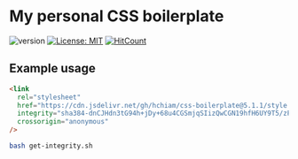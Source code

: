 # My personal CSS boilerplate

![version](https://img.shields.io/github/release/hchiam/css-boilerplate) [![License: MIT](https://img.shields.io/badge/License-MIT-yellow.svg)](https://github.com/hchiam/css-boilerplate/blob/master/LICENSE) [![HitCount](http://hits.dwyl.com/hchiam/css-boilerplate.svg)](http://hits.dwyl.com/hchiam/css-boilerplate)

## Example usage

```html
<link
  rel="stylesheet"
  href="https://cdn.jsdelivr.net/gh/hchiam/css-boilerplate@5.1.1/style.css"
  integrity="sha384-dnCJHdn3tG94h+jDy+68u4CGSmjqSIizQwCGN19hfH6UY9T5/zPuvJqLAL3LBisZ"
  crossorigin="anonymous"
/>
```

```bash
bash get-integrity.sh
```

